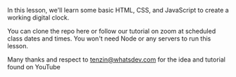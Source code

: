 In this lesson, we'll learn some basic HTML, CSS, and JavaScript to create a working digital clock.

You can clone the repo here or follow our tutorial on zoom at scheduled class dates and times. You won't need Node or any servers to run this lesson.

Many thanks and respect to tenzin@whatsdev.com for the idea and tutorial found on YouTube
